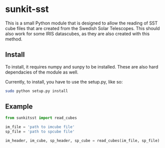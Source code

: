 sunkit-sst
==========

This is a small Python module that is designed to allow the reading of SST cube files that are created from the Swedish Solar Telescopes.
This should also work for some IRIS datascubes, as they are also created with this method.

Install
-------

To install, it requires numpy and sunpy to be installed.
These are also hard dependacies of the module as well.

Currently, to install, you have to use the setup.py, like so:

```bash
sudo python setup.py install
```

Example
------

```python
from sunkitsst import read_cubes

im_file = 'path to imcube file'
sp_file = 'path to spcube file'

im_header, im_cube, sp_header, sp_cube = read_cubes(im_file, sp_file)

```